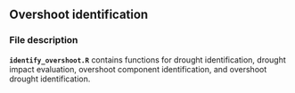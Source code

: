## Overshoot identification
### File description
**``identify_overshoot.R``**  contains functions for drought identification, drought impact evaluation, overshoot component identification, and overshoot drought identification.
